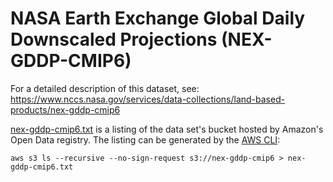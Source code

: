 # NASA Earth Exchange Global Daily Downscaled Projections (NEX-GDDP-CMIP6)

For a detailed description of this dataset, see:
https://www.nccs.nasa.gov/services/data-collections/land-based-products/nex-gddp-cmip6

[nex-gddp-cmip6.txt](nex-gddp-cmip6.txt) is a listing of the data set's
bucket hosted by Amazon's Open Data registry. The listing can be generated
by the [AWS CLI](https://docs.aws.amazon.com/cli/latest/reference/s3/):

    aws s3 ls --recursive --no-sign-request s3://nex-gddp-cmip6 > nex-gddp-cmip6.txt
